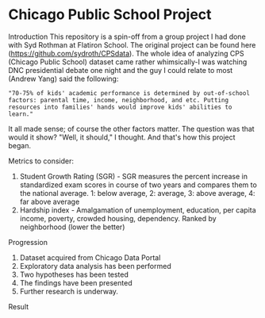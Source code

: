 # Chicago Public School Project

Introduction
    This repository is a spin-off from a group project I had done with Syd Rothman at Flatiron School. The original project can be found here (https://github.com/sydroth/CPSdata). 
    The whole idea of analyzing CPS (Chicago Public School) dataset came rather whimsically-I was watching DNC presidential debate one night and the guy I could relate to most (Andrew Yang) said the following:
    
    "70-75% of kids' academic performance is determined by out-of-school factors: parental time, income, neighborhood, and etc. Putting resources into families' hands would improve kids' abilities to learn."
    
It all made sense; of course the other factors matter. The question was that would it show? "Well, it should," I thought. And that's how this project began.

Metrics to consider:
  1. Student Growth Rating (SGR)
    - SGR measures the percent increase in standardized exam scores in course of two years and compares them to the national average. 1: below average, 2: average, 3: above average, 4: far above average
  2. Hardship index
    - Amalgamation of unemployment, education, per capita income, poverty, crowded housing, dependency. Ranked by neighborhood (lower the better)
  
Progression
  1. Dataset acquired from Chicago Data Portal
  2. Exploratory data analysis has been performed
  3. Two hypotheses has been tested
  4. The findings have been presented
  5. Further research is underway. 

Result
